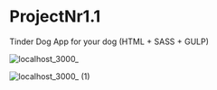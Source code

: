# ProjectNr1.1
Tinder Dog App for your dog (HTML + SASS + GULP) 

![localhost_3000_](https://user-images.githubusercontent.com/61510461/225606815-33c0fa0f-3999-4e54-8d05-2d8647baef5f.png)

![localhost_3000_ (1)](https://user-images.githubusercontent.com/61510461/225606833-7a1d1996-d44d-41e9-a6f6-a0156a6a640e.png)
